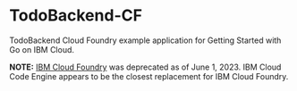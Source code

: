 # TodoBackend-CF

TodoBackend Cloud Foundry example application for Getting Started with
Go on IBM Cloud.

**NOTE:** [IBM Cloud Foundry][cf] was deprecated as of June 1, 2023. IBM Cloud
Code Engine appears to be the closest replacement for IBM Cloud Foundry.

[cf]: https://cloud.ibm.com/docs/cloud-foundry-public/getting-started.html
